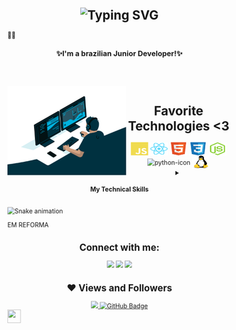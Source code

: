 <h1 align="center" href="https://git.io/typing-svg"><img src="https://readme-typing-svg.demolab.com?font=Caveat&size=30&pause=1000&color=CAE2F7&center=true&vCenter=true&width=435&lines=Hello%2C+I'm+Rebeca+%F0%9F%8F%B3%EF%B8%8F%E2%80%8D%F0%9F%8C%88" alt="Typing SVG" /></h1>

🏳️‍🌈
<h3 align="center">✨I'm a brazilian Junior Developer!✨</h3>

##

<br>

<div  align="center"> 
  <div style="display: inline_block"><br>
    <img align="left" height="200" alt="coding-time" src="./images/code.gif">
    <h1 align="center">Favorite Technologies <3</h1>
    <img align="center" height="30" width="40" alt="js-icon"  src="https://raw.githubusercontent.com/devicons/devicon/master/icons/javascript/javascript-plain.svg">
    <img align="center" height="30" width="40" alt="react-icon" src="https://raw.githubusercontent.com/devicons/devicon/master/icons/react/react-original.svg">
    <img align="center" height="30" width="40" alt="html-icon" src="https://raw.githubusercontent.com/devicons/devicon/master/icons/html5/html5-original.svg">
    <img align="center" height="30" width="40" alt="css-icon" src="https://raw.githubusercontent.com/devicons/devicon/master/icons/css3/css3-original.svg">
    <img align="center" height="30" width="40" alt="nodejs-icon" src="https://raw.githubusercontent.com/devicons/devicon/master/icons/nodejs/nodejs-original.svg">
    <img align="center" height="30" width="40" alt="python-icon" src="https://raw.githubusercontent.com/jmnote/z-icons/master/svg/python.svg">
    <img align="center" height="30" width="40" alt="linux-icon" src="https://github.com/devicons/devicon/blob/master/icons/linux/linux-original.svg">
   </div>
   
   <details>
    <summary><h4>My Technical Skills</h4></summary>
<div id='lojc' align="center">

| Languages  | Frameworks | Technologies | Tools | 
|---|---|---|---|
|<div id='lojc' align="center"><span>JavaScript🔸SQL🔸Python</span></div>|<div id='lojc' align="center"><span>React🔸Jest</span></div>|<div id='lojc' align="center"><span>Git🔸React Testing Library🔸API🔸HTML🔸CSS🔸React Router🔸Redux🔸Context API🔸React Hooks🔸Docker🔸Docker Compose🔸Local Storage🔸Mocks🔸Bootstrap</span></div>|<div id='lojc' align="center"><span>Linux🔸Terminal🔸Bash🔸GitHub🔸Visual Studio Code🔸Figma🔸MySQL Workbench</span></div>|
  </details>
    
</div>

![Snake animation](https://github.com/reb1324/Reb1324/blob/output/github-contribution-grid-snake.svg)

EM REFORMA

<h2 align="center">Connect with me: </h2>
<div align="center">
  <a href="https://www.instagram.com/o_mundo_e_minha_tela/" target="_blank"><img src="https://img.shields.io/badge/-Instagram-%23E4405F?style=for-the-badge&logo=instagram&logoColor=white" target="_blank"></a>
  <a href = "mailto:rebecasantos27.2003@gmail.com"><img src="https://img.shields.io/badge/-Gmail-%23333?style=for-the-badge&logo=gmail&logoColor=white" target="_blank"></a>
  <a href="https://www.linkedin.com/in/rebeca-santos-6555061b0/" target="_blank"><img src="https://img.shields.io/badge/-LinkedIn-%230077B5?style=for-the-badge&logo=linkedin&logoColor=white" target="_blank"></a> 
</div>

<h2 align="center">❤ Views and Followers</h2>

<div align="center">
	<a href="https://github.com/Meghna-DAS/github-profile-views-counter">
		<img src="https://komarev.com/ghpvc/?username=Reb1324">
	</a>
	<a href="https://github.com/Reb1324?tab=followers"><img src="https://img.shields.io/github/followers/Reb1324?label=Followers&style=social" 			alt="GitHub Badge"></a>
</div> 

<img align="center" src="https://raw.githubusercontent.com/MartinHeinz/MartinHeinz/master/wave.gif" width="30px" height="30px">
